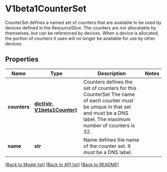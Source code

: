 # V1beta1CounterSet

CounterSet defines a named set of counters that are available to be used by devices defined in the ResourceSlice.  The counters are not allocatable by themselves, but can be referenced by devices. When a device is allocated, the portion of counters it uses will no longer be available for use by other devices.

## Properties
Name | Type | Description | Notes
------------ | ------------- | ------------- | -------------
**counters** | [**dict(str, V1beta1Counter)**](V1beta1Counter.md) | Counters defines the set of counters for this CounterSet The name of each counter must be unique in that set and must be a DNS label.  The maximum number of counters is 32. | 
**name** | **str** | Name defines the name of the counter set. It must be a DNS label. | 

[[Back to Model list]](../README.md#documentation-for-models) [[Back to API list]](../README.md#documentation-for-api-endpoints) [[Back to README]](../README.md)


